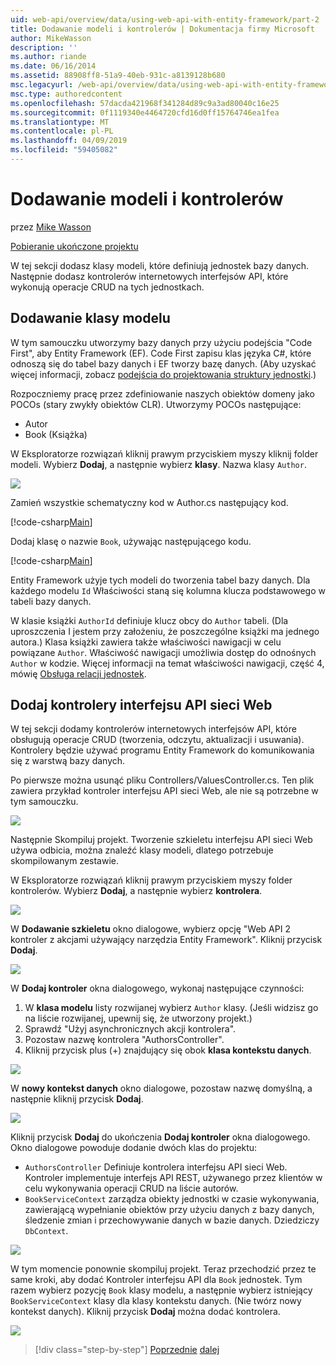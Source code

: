 ```yaml
---
uid: web-api/overview/data/using-web-api-with-entity-framework/part-2
title: Dodawanie modeli i kontrolerów | Dokumentacja firmy Microsoft
author: MikeWasson
description: ''
ms.author: riande
ms.date: 06/16/2014
ms.assetid: 88908ff8-51a9-40eb-931c-a8139128b680
msc.legacyurl: /web-api/overview/data/using-web-api-with-entity-framework/part-2
msc.type: authoredcontent
ms.openlocfilehash: 57dacda421968f341284d89c9a3ad80040c16e25
ms.sourcegitcommit: 0f1119340e4464720cfd16d0ff15764746ea1fea
ms.translationtype: MT
ms.contentlocale: pl-PL
ms.lasthandoff: 04/09/2019
ms.locfileid: "59405082"
---
```

# <a name="add-models-and-controllers"></a>Dodawanie modeli i kontrolerów

przez [Mike Wasson](https://github.com/MikeWasson)

[Pobieranie ukończone projektu](https://github.com/MikeWasson/BookService)

W tej sekcji dodasz klasy modeli, które definiują jednostek bazy danych. Następnie dodasz kontrolerów internetowych interfejsów API, które wykonują operacje CRUD na tych jednostkach.

## <a name="add-model-classes"></a>Dodawanie klasy modelu

W tym samouczku utworzymy bazy danych przy użyciu podejścia "Code First", aby Entity Framework (EF). Code First zapisu klas języka C#, które odnoszą się do tabel bazy danych i EF tworzy bazę danych. (Aby uzyskać więcej informacji, zobacz [podejścia do projektowania struktury jednostki](https://msdn.microsoft.com/library/ms178359%28v=vs.110%29.aspx#dbfmfcf).)

Rozpoczniemy pracę przez zdefiniowanie naszych obiektów domeny jako POCOs (stary zwykły obiektów CLR). Utworzymy POCOs następujące:

- Autor
- Book (Książka)

W Eksploratorze rozwiązań kliknij prawym przyciskiem myszy kliknij folder modeli. Wybierz **Dodaj**, a następnie wybierz **klasy**. Nazwa klasy `Author`.

![](part-2/_static/image1.png)

Zamień wszystkie schematyczny kod w Author.cs następujący kod.

[!code-csharp[Main](part-2/samples/sample1.cs)]

Dodaj klasę o nazwie `Book`, używając następującego kodu.

[!code-csharp[Main](part-2/samples/sample2.cs)]

Entity Framework użyje tych modeli do tworzenia tabel bazy danych. Dla każdego modelu `Id` Właściwości staną się kolumna klucza podstawowego w tabeli bazy danych.

W klasie książki `AuthorId` definiuje klucz obcy do `Author` tabeli. (Dla uproszczenia I jestem przy założeniu, że poszczególne książki ma jednego autora.) Klasa książki zawiera także właściwości nawigacji w celu powiązane `Author`. Właściwość nawigacji umożliwia dostęp do odnośnych `Author` w kodzie. Więcej informacji na temat właściwości nawigacji, część 4, mówię [Obsługa relacji jednostek](part-4.md).

## <a name="add-web-api-controllers"></a>Dodaj kontrolery interfejsu API sieci Web

W tej sekcji dodamy kontrolerów internetowych interfejsów API, które obsługują operacje CRUD (tworzenia, odczytu, aktualizacji i usuwania). Kontrolery będzie używać programu Entity Framework do komunikowania się z warstwą bazy danych.

Po pierwsze można usunąć pliku Controllers/ValuesController.cs. Ten plik zawiera przykład kontroler interfejsu API sieci Web, ale nie są potrzebne w tym samouczku.

![](part-2/_static/image2.png)

Następnie Skompiluj projekt. Tworzenie szkieletu interfejsu API sieci Web używa odbicia, można znaleźć klasy modeli, dlatego potrzebuje skompilowanym zestawie.

W Eksploratorze rozwiązań kliknij prawym przyciskiem myszy folder kontrolerów. Wybierz **Dodaj**, a następnie wybierz **kontrolera**.

![](part-2/_static/image3.png)

W **Dodawanie szkieletu** okno dialogowe, wybierz opcję "Web API 2 kontroler z akcjami używający narzędzia Entity Framework". Kliknij przycisk **Dodaj**.

![](part-2/_static/image4.png)

W **Dodaj kontroler** okna dialogowego, wykonaj następujące czynności:

1. W **klasa modelu** listy rozwijanej wybierz `Author` klasy. (Jeśli widzisz go na liście rozwijanej, upewnij się, że utworzony projekt.)
2. Sprawdź "Użyj asynchronicznych akcji kontrolera".
3. Pozostaw nazwę kontrolera &quot;AuthorsController&quot;.
4. Kliknij przycisk plus (+) znajdujący się obok **klasa kontekstu danych**.

![](part-2/_static/image5.png)

W **nowy kontekst danych** okno dialogowe, pozostaw nazwę domyślną, a następnie kliknij przycisk **Dodaj**.

![](part-2/_static/image6.png)

Kliknij przycisk **Dodaj** do ukończenia **Dodaj kontroler** okna dialogowego. Okno dialogowe powoduje dodanie dwóch klas do projektu:

- `AuthorsController` Definiuje kontrolera interfejsu API sieci Web. Kontroler implementuje interfejs API REST, używanego przez klientów w celu wykonywania operacji CRUD na liście autorów.
- `BookServiceContext` zarządza obiekty jednostki w czasie wykonywania, zawierającą wypełnianie obiektów przy użyciu danych z bazy danych, śledzenie zmian i przechowywanie danych w bazie danych. Dziedziczy `DbContext`.

![](part-2/_static/image7.png)

W tym momencie ponownie skompiluj projekt. Teraz przechodzić przez te same kroki, aby dodać Kontroler interfejsu API dla `Book` jednostek. Tym razem wybierz pozycję `Book` klasy modelu, a następnie wybierz istniejący `BookServiceContext` klasy dla klasy kontekstu danych. (Nie twórz nowy kontekst danych). Kliknij przycisk **Dodaj** można dodać kontrolera.

![](part-2/_static/image8.png)

> [!div class="step-by-step"]
> [Poprzednie](part-1.md)
> [dalej](part-3.md)
